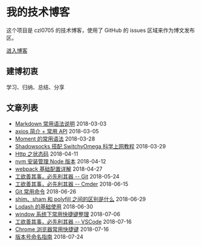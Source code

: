 # 我的技术博客
这个项目是 czl0705 的技术博客，使用了 GitHub 的 issues 区域来作为博文发布区。

[进入博客](https://github.com/czl0705/blog/issues?q=is%3Aissue+is%3Aclosed)

## 建博初衷
学习、归纳、总结、分享

## 文章列表
- [Markdown 常用语法说明](https://github.com/czl0705/blog/issues/2) 2018-03-03
- [axios 简介 + 常用 API](https://github.com/czl0705/blog/issues/3) 2018-03-05
- [Moment 的常用语法](https://github.com/czl0705/blog/issues/9) 2018-03-28
- [Shadowsocks 搭配 SwitchyOmega 科学上网教程](https://github.com/czl0705/blog/issues/20) 2018-03-29
- [Http 之状态码](https://github.com/czl0705/blog/issues/23) 2018-04-11
- [nvm 安装管理 Node 版本](https://github.com/czl0705/blog/issues/15) 2018-04-12
- [webpack 基础配置详解](https://github.com/czl0705/blog/issues/1) 2018-04-27
- [工欲善其事，必先利其器 -- Git](https://github.com/czl0705/blog/issues/25) 2018-05-24
- [工欲善其事，必先利其器 -- Cmder](https://github.com/czl0705/blog/issues/26) 2018-06-15
- [Git 常用命令](https://github.com/czl0705/blog/issues/19) 2018-06-26
- [shim、sham 和 polyfill 之间的区别是什么](https://github.com/czl0705/blog/issues/28) 2018-06-29
- [Lodash 的基础使用](https://github.com/czl0705/blog/issues/5) 2018-06-30
- [window 系统下常用快捷键整理](https://github.com/czl0705/blog/issues/29) 2018-07-06
- [工欲善其事，必先利其器 -- VSCode](https://github.com/czl0705/blog/issues/22) 2018-07-16
- [Chrome 浏览器常用快捷键](https://github.com/czl0705/blog/issues/30) 2018-07-16
- [版本号命名指南](https://github.com/czl0705/blog/issues/31) 2018-07-24